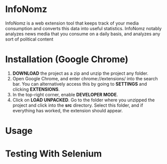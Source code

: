 # InfoNomz
InfoNomz is a web extension tool that keeps track of your media consumption and converts this data into useful statistics. InfoNomz notably analyzes news media that you consume on a daily basis, and analyzes any sort of political content 


# Installation (Google Chrome)
1. **DOWNLOAD** the project as a zip and unzip the project any folder.
2. Open Google Chrome, and enter chrome://extensions/ into the search bar. You can alternatively access this by going to **SETTINGS** and clicking **EXTENSIONS**.
3. In the top-right corner, enable **DEVELOPER MODE**.
4. Click on **LOAD UNPACKED**. Go to the folder where you unzipped the project and click into the **src** directory. Select this folder, and if everything has worked, the extension should appear. 

# Usage


# Testing With Selenium
